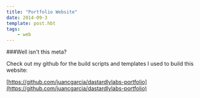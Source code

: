 ```yaml
---
title: "Portfolio Website"
date: 2014-09-3
template: post.hbt
tags:
    - web
---
```

  
###Well isn't this meta?  

Check out my github for the build scripts and templates I used to build this website:  

[https://github.com/juancgarcia/dastardlylabs-portfolio](https://github.com/juancgarcia/dastardlylabs-portfolio)